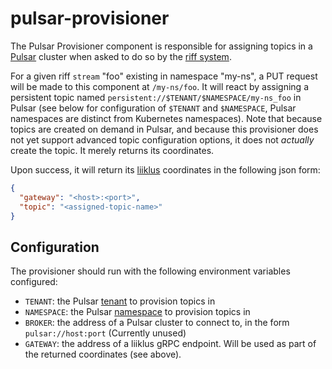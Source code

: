 # pulsar-provisioner

The Pulsar Provisioner component is responsible for assigning
topics in a [Pulsar](https://pulsar.apache.org/) cluster when asked to do so by the 
[riff system](https://github.com/projectriff/system).

For a given riff `stream` "foo" existing in namespace "my-ns",
a PUT request will be made to this component at `/my-ns/foo`.
It will react by assigning a persistent topic named `persistent://$TENANT/$NAMESPACE/my-ns_foo`
in Pulsar (see below for configuration of `$TENANT` and `$NAMESPACE`, Pulsar namespaces are distinct from Kubernetes namespaces).
Note that because topics are created on demand in Pulsar, and because
this provisioner does not yet support advanced topic configuration options,
it does not _actually_ create the topic. It merely returns its coordinates.

Upon success,
it will return its [liiklus](https://github.com/bsideup/liiklus)
coordinates in the following json form:
```json
{
  "gateway": "<host>:<port>",
  "topic": "<assigned-topic-name>"
}
```

## Configuration
The provisioner should run with the following environment variables
configured:

* `TENANT`: the Pulsar [tenant](https://pulsar.apache.org/docs/en/concepts-multi-tenancy/#tenants) to provision topics in
* `NAMESPACE`: the Pulsar [namespace](https://pulsar.apache.org/docs/en/concepts-multi-tenancy/#namespaces) to provision topics in
* `BROKER`: the address of a Pulsar cluster to connect to, in the form `pulsar://host:port` (Currently unused)
* `GATEWAY`: the address of a liiklus gRPC endpoint. Will be used as part
of the returned coordinates (see above).


